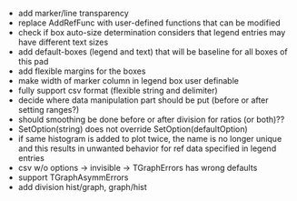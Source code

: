 - add marker/line transparency
- replace AddRefFunc with user-defined functions that can be modified
- check if box auto-size determination considers that legend entries may have different text sizes
- add default-boxes (legend and text) that will be baseline for all boxes of this pad
- add flexible margins for the boxes
- make width of marker column in legend box user definable
- fully support csv format (flexible string and delimiter)
- decide where data manipulation part should be put (before or after setting ranges?)
- should smoothing be done before or after division for ratios (or both)??
- SetOption(string) does not override SetOption(defaultOption)
- if same histogram is added to plot twice, the name is no longer unique and this results in unwanted behavior for ref data specified in legend entries
- csv w/o options -> invisible -> TGraphErrors has wrong defaults
- support TGraphAsymmErrors
- add division hist/graph, graph/hist
